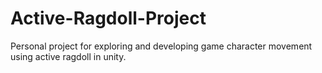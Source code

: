 # Active-Ragdoll-Project
Personal project for exploring and developing game character movement using active ragdoll in unity.
